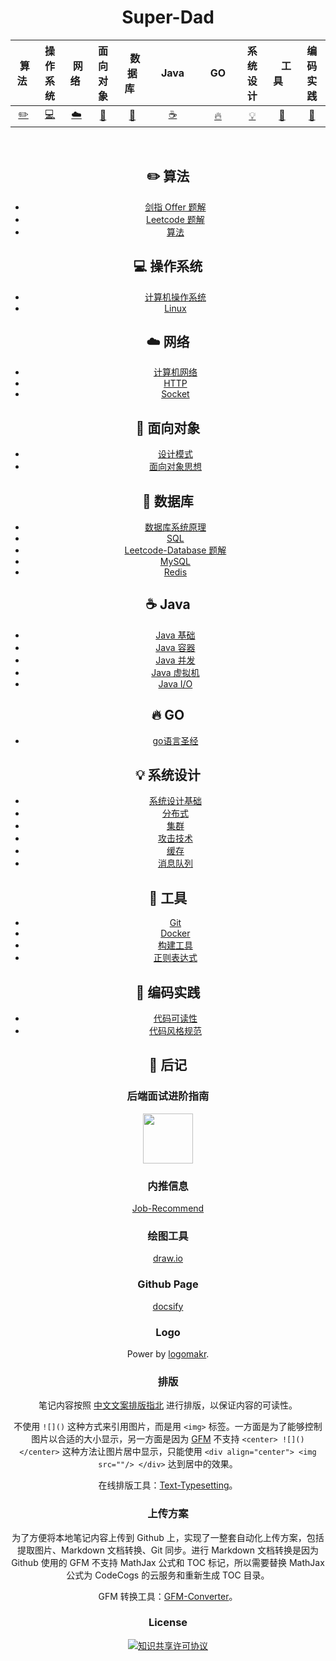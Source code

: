 <div align="center">
<h1>Super-Dad</h1
</div>


| &nbsp;算法&nbsp; | 操作系统 | &nbsp;网络&nbsp; | 面向对象 | &nbsp;&nbsp;数据库&nbsp;&nbsp; | &nbsp;&nbsp;&nbsp;Java&nbsp;&nbsp;&nbsp; | &nbsp;&nbsp;&nbsp;GO&nbsp;&nbsp;&nbsp; |系统设计 | &nbsp;&nbsp;&nbsp;工具&nbsp;&nbsp;&nbsp; | 编码实践 |
| :--------: | :---------: | :---------: | :---------: | :---------: | :---------:| :---------: | :-------: | :-------:| :------:|
| [:pencil2:](#pencil2-算法) | [:computer:](#computer-操作系统)|[:cloud:](#cloud-网络) | [:art:](#art-面向对象) |[:floppy_disk:](#floppy_disk-数据库)|  [:coffee:](#coffee-java)|  [:fire:](#fire-go)| [:bulb:](#bulb-系统设计)| [:wrench:](#wrench-工具)| [:watermelon:](#watermelon-编码实践)|

<br>

## :pencil2: 算法

- [剑指 Offer 题解](https://github.com/imgoogege/Super-Dad/blob/master/notes/剑指%20Offer%20题解%20-%20目录.md)
- [Leetcode 题解](https://github.com/imgoogege/Super-Dad/blob/master/notes/Leetcode%20题解%20-%20目录.md)
- [算法](https://github.com/imgoogege/Super-Dad/blob/master/notes/算法%20-%20目录.md)

## :computer: 操作系统

- [计算机操作系统](https://github.com/imgoogege/Super-Dad/blob/master/notes/计算机操作系统%20-%20目录.md)
- [Linux](https://github.com/imgoogege/Super-Dad/blob/master/notes/Linux.md)

## :cloud: 网络 

- [计算机网络](https://github.com/imgoogege/Super-Dad/blob/master/notes/计算机网络%20-%20目录.md)
- [HTTP](https://github.com/imgoogege/Super-Dad/blob/master/notes/HTTP.md)
- [Socket](https://github.com/imgoogege/Super-Dad/blob/master/notes/Socket.md)

## :art: 面向对象

- [设计模式](https://github.com/imgoogege/Super-Dad/blob/master/notes/设计模式.md)
- [面向对象思想](https://github.com/imgoogege/Super-Dad/blob/master/notes/面向对象思想.md)

## :floppy_disk: 数据库 

- [数据库系统原理](https://github.com/imgoogege/Super-Dad/blob/master/notes/数据库系统原理.md)
- [SQL](https://github.com/imgoogege/Super-Dad/blob/master/notes/SQL.md)
- [Leetcode-Database 题解](https://github.com/imgoogege/Super-Dad/blob/master/notes/Leetcode-Database%20题解.md)
- [MySQL](https://github.com/imgoogege/Super-Dad/blob/master/notes/MySQL.md)
- [Redis](https://github.com/imgoogege/Super-Dad/blob/master/notes/Redis.md)

## :coffee: Java

- [Java 基础](https://github.com/imgoogege/Super-Dad/blob/master/notes/Java%20基础.md)
- [Java 容器](https://github.com/imgoogege/Super-Dad/blob/master/notes/Java%20容器.md)
- [Java 并发](https://github.com/imgoogege/Super-Dad/blob/master/notes/Java%20并发.md)
- [Java 虚拟机](https://github.com/imgoogege/Super-Dad/blob/master/notes/Java%20虚拟机.md)
- [Java I/O](https://github.com/imgoogege/Super-Dad/blob/master/notes/Java%20IO.md)

## :fire: GO
- [go语言圣经](https://github.com/googege/Files/tree/master/gop_homework)
## :bulb: 系统设计 

- [系统设计基础](https://github.com/imgoogege/Super-Dad/blob/master/notes/系统设计基础.md)
- [分布式](https://github.com/imgoogege/Super-Dad/blob/master/notes/分布式.md)
- [集群](https://github.com/imgoogege/Super-Dad/blob/master/notes/集群.md)
- [攻击技术](https://github.com/imgoogege/Super-Dad/blob/master/notes/攻击技术.md)
- [缓存](https://github.com/imgoogege/Super-Dad/blob/master/notes/缓存.md)
- [消息队列](https://github.com/imgoogege/Super-Dad/blob/master/notes/消息队列.md)

## :wrench: 工具 

- [Git](https://github.com/imgoogege/Super-Dad/blob/master/notes/Git.md)
- [Docker](https://github.com/imgoogege/Super-Dad/blob/master/notes/Docker.md)
- [构建工具](https://github.com/imgoogege/Super-Dad/blob/master/notes/构建工具.md)
- [正则表达式](https://github.com/imgoogege/Super-Dad/blob/master/notes/正则表达式.md)

## :watermelon: 编码实践 

- [代码可读性](https://github.com/imgoogege/Super-Dad/blob/master/notes/代码可读性.md)
- [代码风格规范](https://github.com/imgoogege/Super-Dad/blob/master/notes/代码风格规范.md)

## :memo: 后记 

### 后端面试进阶指南

<a href="https://github.com/imgoogege/Backend-Interview-Guide">
    <img src="assets/小专栏.jpg" width="80px"></a>
    
### 内推信息

[Job-Recommend](https://github.com/imgoogege/Job-Recommend)

### 绘图工具

[draw.io](https://www.draw.io/)

### Github Page

[docsify](https://docsify.js.org/#/)

### Logo

Power by [logomakr](https://logomakr.com/).

### 排版

笔记内容按照 [中文文案排版指北](https://github.com/sparanoid/chinese-copywriting-guidelines) 进行排版，以保证内容的可读性。

不使用 `![]()` 这种方式来引用图片，而是用 `<img>` 标签。一方面是为了能够控制图片以合适的大小显示，另一方面是因为 [GFM](https://github.github.com/gfm/) 不支持 `<center> ![]() </center>` 这种方法让图片居中显示，只能使用 `<div align="center"> <img src=""/> </div>` 达到居中的效果。

在线排版工具：[Text-Typesetting](https://github.com/imgoogege/Text-Typesetting)。

### 上传方案

为了方便将本地笔记内容上传到 Github 上，实现了一整套自动化上传方案，包括提取图片、Markdown 文档转换、Git 同步。进行 Markdown 文档转换是因为 Github 使用的 GFM 不支持 MathJax 公式和 TOC 标记，所以需要替换 MathJax 公式为 CodeCogs 的云服务和重新生成 TOC 目录。

GFM 转换工具：[GFM-Converter](https://github.com/imgoogege/GFM-Converter)。

### License

<a rel="license" href="http://creativecommons.org/licenses/by-nc-sa/4.0/"><img alt="知识共享许可协议" style="border-width:0" src="https://i.creativecommons.org/l/by-nc-sa/4.0/88x31.png" /></a>


